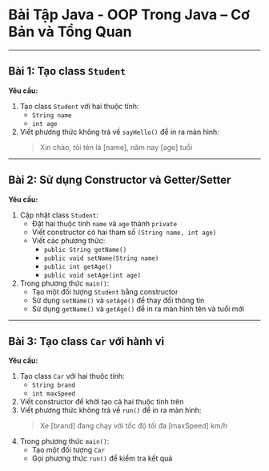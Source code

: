 # Bài Tập Java - OOP Trong Java – Cơ Bản và Tổng Quan

---

## Bài 1: Tạo class `Student`

**Yêu cầu:**
1. Tạo class `Student` với hai thuộc tính:
   - `String name`
   - `int age`
2. Viết phương thức không trả về `sayHello()` để in ra màn hình:
   > Xin chào, tôi tên là [name], năm nay [age] tuổi

---

## Bài 2: Sử dụng Constructor và Getter/Setter

**Yêu cầu:**
1. Cập nhật class `Student`:
   - Đặt hai thuộc tính `name` và `age` thành `private`
   - Viết constructor có hai tham số `(String name, int age)`
   - Viết các phương thức:
     - `public String getName()`
     - `public void setName(String name)`
     - `public int getAge()`
     - `public void setAge(int age)`
2. Trong phương thức `main()`:
   - Tạo một đối tượng `Student` bằng constructor
   - Sử dụng `setName()` và `setAge()` để thay đổi thông tin
   - Sử dụng `getName()` và `getAge()` để in ra màn hình tên và tuổi mới

---

## Bài 3: Tạo class `Car` với hành vi

**Yêu cầu:**
1. Tạo class `Car` với hai thuộc tính:
   - `String brand`
   - `int maxSpeed`
2. Viết constructor để khởi tạo cả hai thuộc tính trên
3. Viết phương thức không trả về `run()` để in ra màn hình:
   > Xe [brand] đang chạy với tốc độ tối đa [maxSpeed] km/h
4. Trong phương thức `main()`:
   - Tạo một đối tượng `Car`
   - Gọi phương thức `run()` để kiểm tra kết quả
